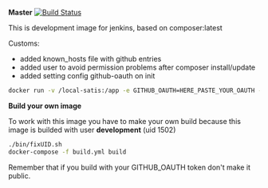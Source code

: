 **Master**
[![Build Status](https://travis-ci.org/bmxmale/docker-composer-slave.svg?branch=master)](https://travis-ci.org/mlerczak/haproxy-letsencrypt)

This is development image for jenkins, based on composer:latest

Customs:
 - added known_hosts file with github entries
 - added user to avoid permission problems after composer install/update
 - added setting config github-oauth on init
 
 ```bash
docker run -v /local-satis:/app -e GITHUB_OAUTH=HERE_PASTE_YOUR_OAUTH -it bmxmale/docker-composer-slave:latest composer install
```

**Build your own image** 

To work with this image you have to make your own build because this image is builded with user **development** (uid 1502)

```bash
./bin/fixUID.sh
docker-compose -f build.yml build

```

Remember that if you build with your GITHUB_OAUTH token don't make it public.